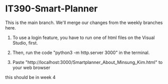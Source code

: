 # IT390-Smart-Planner

This is the main branch. We'll merge our changes from the weekly branches here.


1. To use a login feature, you have to run one of html files on the Visual Studio, first.
  
2. Then, run the code "python3 -m http.server 3000" in the terminal.

3. Paste "http://localhost:3000/Smartplanner_About_Minsung_Kim.html" to your web browser

this should be in week 4